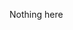 <!DOCTYPE html>
<html>
  <head>
    <meta charset="utf-8">
  </head>
  <body>
    <p>Nothing here</p>
  </body>
</html>

